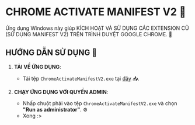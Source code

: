 # CHROME ACTIVATE MANIFEST V2 🚀

Ứng dụng Windows này giúp KÍCH HOẠT VÀ SỬ DỤNG CÁC EXTENSION CŨ (SỬ DỤNG MANIFEST V2) TRÊN TRÌNH DUYỆT GOOGLE CHROME. 🔧

## HƯỚNG DẪN SỬ DỤNG 💾

1. **TẢI VỀ ỨNG DỤNG**:
   - Tải tệp `ChromeActivateManifestV2.exe` tại [đây](https://github.com/chrome-activate-manifest-v2/releases) 📥.

2. **CHẠY ỨNG DỤNG VỚI QUYỀN ADMIN**:
   - Nhấp chuột phải vào tệp `ChromeActivateManifestV2.exe` và chọn **"Run as administrator"**. ⚙️
   - Xong :>
